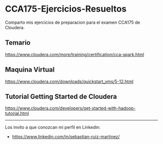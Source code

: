 # CCA175-Ejercicios-Resueltos

Comparto mis ejercicios de preparacion para el examen CCA175 de Cloudera.

## Temario
https://www.cloudera.com/more/training/certification/cca-spark.html

## Maquina Virtual
https://www.cloudera.com/downloads/quickstart_vms/5-12.html

## Tutorial Getting Started de Cloudera 
https://www.cloudera.com/developers/get-started-with-hadoop-tutorial.html

------------------------------------------------

Los invito a que conozcan mi perfil en Linkedin:
* https://www.linkedin.com/in/sebastian-ruiz-martinez/

